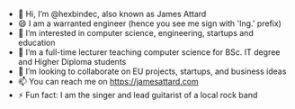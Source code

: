 - 👋 Hi, I’m @hexbindec, also known as James Attard
- 😄 I am a warranted engineer (hence you see me sign with 'Ing.' prefix)
- 👀 I’m interested in computer science, engineering, startups and education
- 🌱 I’m a full-time lecturer teaching computer science for BSc. IT degree and Higher Diploma students
- 💞️ I’m looking to collaborate on EU projects, startups, and business ideas
- 📫 You can reach me on https://jamesattard.com
- ⚡ Fun fact: I am the singer and lead guitarist of a local rock band

<!---
hexbindec/hexbindec is a ✨ special ✨ repository because its `README.md` (this file) appears on your GitHub profile.
You can click the Preview link to take a look at your changes.
--->
